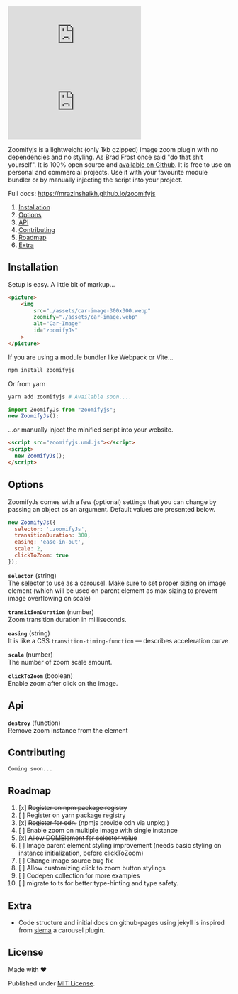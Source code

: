 <!-- https://github.com/ngryman/badge-size -->
![zoomifyjs.umd.js](https://img.badgesize.io/mrazinshaikh/zoomifyjs/master/dist/zoomifyjs.umd.js?compression=gzip&color=blue&label=zoomifyjs.umd.js%20gzip%20size)
![zoomifyjs.mjs](https://img.badgesize.io/mrazinshaikh/zoomifyjs/master/dist/zoomifyjs.mjs?compression=gzip&color=blue&label=zoomifyjs.mjs%20gzip%20size)


Zoomifyjs is a lightweight (only 1kb gzipped) image zoom plugin with no dependencies and no styling. As Brad Frost once said "do that shit yourself". It is 100% open source and [available on Github](https://github.com/mrazinshaikh/zoomifyjs). It is free to use on personal and commercial projects. Use it with your favourite module bundler or by manually injecting the script into your project.

Full docs: https://mrazinshaikh.github.io/zoomifyjs

1. [Installation](#installation)
2. [Options](#options)
3. [API](#api)
4. [Contributing](#contributing)
5. [Roadmap](#roadmap)
6. [Extra](#extra)

## Installation

Setup is easy. A little bit of markup...

```html
<picture>
    <img 
        src="./assets/car-image-300x300.webp"
        zoomify="./assets/car-image.webp"
        alt="Car-Image"
        id="zoomifyJs"
    >
</picture>
```

If you are using a module bundler like Webpack or Vite...

```bash
npm install zoomifyjs
```
Or from yarn
 
```bash
yarn add zoomifyjs # Available soon....
```

```js
import ZoomifyJs from "zoomifyjs";
new ZoomifyJs();
```

...or manually inject the minified script into your website.

```html
<script src="zoomifyjs.umd.js"></script>
<script>
  new ZoomifyJs();
</script>
```

## Options

ZoomifyJs comes with a few (optional) settings that you can change by passing an object as an argument. Default values are presented below.

```js
new ZoomifyJs({
  selector: '.zoomifyJs',
  transitionDuration: 300,
  easing: 'ease-in-out',
  scale: 2,
  clickToZoom: true
});
```

**`selector`** (string)  
The selector to use as a carousel. Make sure to set proper sizing on image element (which will be used on parent element as max sizing to prevent image overflowing on scale)

**`transitionDuration`** (number)  
Zoom transition duration in milliseconds.

**`easing`** (string)  
It is like a CSS `transition-timing-function` — describes acceleration curve.

**`scale`** (number)  
The number of zoom scale amount.

**`clickToZoom`** (boolean)  
Enable zoom after click on the image.

## Api

**`destroy`** (function)  
Remove zoom instance from the element

## Contributing

```
Coming soon...
```

## Roadmap

01. [x] ~~Register on npm package registry~~
02. [ ] Register on yarn package registry
03. [x] ~~Register for cdn.~~ (npmjs provide cdn via unpkg.)
04. [ ] Enable zoom on multiple image with single instance  
05. [x] ~~Allow DOMElement for selector value~~
06. [ ] Image parent element styling improvement (needs basic styling on instance initialization, before clickToZoom)
07. [ ] Change image source bug fix
08. [ ] Allow customizing click to zoom button stylings
09. [ ] Codepen collection for more examples
10. [ ] migrate to ts for better type-hinting and type safety.

## Extra

- Code structure and initial docs on github-pages using jekyll is inspired from [siema](https://pawelgrzybek.github.io/siema/) a carousel plugin.

## License

Made with ❤️

Published under [MIT License](./LICENCE).